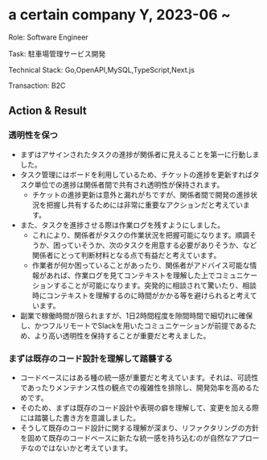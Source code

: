 # a certain company Y, 2023-06 ~

Role: Software Engineer

Task: 駐車場管理サービス開発

Technical Stack: Go,OpenAPI,MySQL,TypeScript,Next.js

Transaction: B2C

## Action & Result

### 透明性を保つ

- まずはアサインされたタスクの進捗が関係者に見えることを第一に行動しました。
- タスク管理にはボードを利用しているため、チケットの進捗を更新すればタスク単位での進捗は関係者間で共有され透明性が保持されます。
	- チケットの進捗更新は意外と漏れがちですが、関係者間で開発の進捗状況を把握し共有するためには非常に重要なアクションだと考えています。
- また、タスクを進捗させる際は作業ログを残すようにしました。
	- これにより、関係者がタスクの作業状況を把握可能になります。順調そうか、困っていそうか、次のタスクを用意する必要がありそうか、など関係者にとって判断材料となる点で有益だと考えています。
	- 作業者が何か困っていることがあったり、関係者がアドバイス可能な情報があれば、作業ログを見てコンテキストを理解した上でコミュニケーションすることが可能になります。突発的に相談されて驚いたり、相談時にコンテキストを理解するのに時間がかかる等を避けられると考えています。
- 副業で稼働時間が限られますが、1日2時間程度を隙間時間で細切れに確保し、かつフルリモートでSlackを用いたコミュニケーションが前提であるため、より高い透明性を保持することが重要だと考えました。

### まずは既存のコード設計を理解して踏襲する

- コードベースにはある種の統一感が重要だと考えています。それは、可読性であったりメンテナンス性の観点での複雑性を排除し、開発効率を高めるためです。
- そのため、まずは既存のコード設計や表現の癖を理解して、変更を加える際には踏襲した書き方を意識しました。
- そうして既存のコード設計に関する理解が深まり、リファクタリングの方針を固めて既存のコードベースに新たな統一感を持ち込むのが自然なアプローチなのではないかと考えています。
